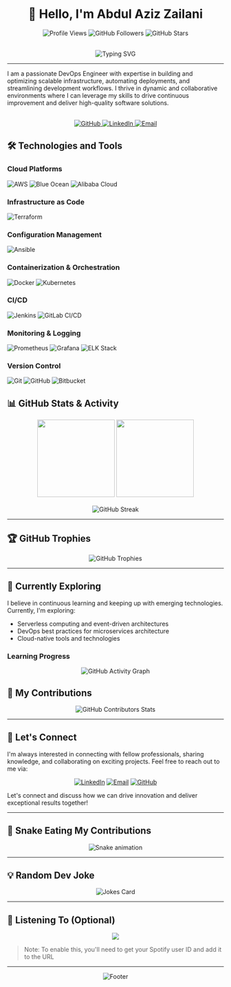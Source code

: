 <!-- Header with animated text and profile views -->
<div align="center">
  <h1>👋 Hello, I'm Abdul Aziz Zailani</h1>

![Profile Views](https://komarev.com/ghpvc/?username=azizzailani&color=blueviolet&style=flat-square)
![GitHub Followers](https://img.shields.io/github/followers/azizzailani?style=flat-square&logo=github&color=blue)
![GitHub Stars](https://img.shields.io/github/stars/azizzailani?style=flat-square&logo=github&color=gold)

  <br>
  <img src="https://readme-typing-svg.herokuapp.com?font=Roboto&size=30&duration=4000&pause=1000&color=FF6B6B&center=true&vCenter=true&width=700&lines=DevOps+Engineer;Infrastructure+Automation+Specialist;Cloud+Architecture+Enthusiast;Continuous+Improvement+Advocate" alt="Typing SVG" />
</div>

---

I am a passionate DevOps Engineer with expertise in building and optimizing scalable infrastructure, automating deployments, and streamlining development workflows. I thrive in dynamic and collaborative environments where I can leverage my skills to drive continuous improvement and deliver high-quality software solutions.

<br>

<div align="center">
  <a href="https://github.com/azizzailani">
    <img src="https://img.shields.io/badge/GitHub-100000?style=for-the-badge&logo=github&logoColor=white" alt="GitHub"/>
  </a>
  <a href="https://www.linkedin.com/in/aazizzailani/">
    <img src="https://img.shields.io/badge/LinkedIn-0077B5?style=for-the-badge&logo=linkedin&logoColor=white" alt="LinkedIn"/>
  </a>
  <a href="mailto:aazizzailani@example.com">
    <img src="https://img.shields.io/badge/Email-D14836?style=for-the-badge&logo=gmail&logoColor=white" alt="Email"/>
  </a>
</div>

## 🛠️ Technologies and Tools

### Cloud Platforms

![AWS](https://img.shields.io/badge/AWS-232F3E?style=for-the-badge&logo=amazon-aws&logoColor=white)
![Blue Ocean](https://img.shields.io/badge/Blue%20Ocean-007ACC?style=for-the-badge&logo=jenkins&logoColor=white)
![Alibaba Cloud](https://img.shields.io/badge/Alibaba%20Cloud-FF6A00?style=for-the-badge&logo=alibaba-cloud&logoColor=white)

### Infrastructure as Code

![Terraform](https://img.shields.io/badge/Terraform-623CE4?style=for-the-badge&logo=terraform&logoColor=white)

### Configuration Management

![Ansible](https://img.shields.io/badge/Ansible-EE0000?style=for-the-badge&logo=ansible&logoColor=white)

### Containerization & Orchestration

![Docker](https://img.shields.io/badge/Docker-2496ED?style=for-the-badge&logo=docker&logoColor=white)
![Kubernetes](https://img.shields.io/badge/Kubernetes-326CE5?style=for-the-badge&logo=kubernetes&logoColor=white)

### CI/CD

![Jenkins](https://img.shields.io/badge/Jenkins-D24939?style=for-the-badge&logo=jenkins&logoColor=white)
![GitLab CI/CD](https://img.shields.io/badge/GitLab%20CI%2FCD-FCA121?style=for-the-badge&logo=gitlab&logoColor=white)

### Monitoring & Logging

![Prometheus](https://img.shields.io/badge/Prometheus-E6522C?style=for-the-badge&logo=prometheus&logoColor=white)
![Grafana](https://img.shields.io/badge/Grafana-F46800?style=for-the-badge&logo=grafana&logoColor=white)
![ELK Stack](https://img.shields.io/badge/ELK%20Stack-005571?style=for-the-badge&logo=elasticsearch&logoColor=white)

### Version Control

![Git](https://img.shields.io/badge/Git-F05032?style=for-the-badge&logo=git&logoColor=white)
![GitHub](https://img.shields.io/badge/GitHub-181717?style=for-the-badge&logo=github&logoColor=white)
![Bitbucket](https://img.shields.io/badge/Bitbucket-0052CC?style=for-the-badge&logo=bitbucket&logoColor=white)

## 📊 GitHub Stats & Activity

<div align="center">
  <img height="180em" src="https://github-readme-stats.vercel.app/api?username=azizzailani&show_icons=true&theme=radical&hide_border=true&bg_color=0d1117&title_color=FF6B6B&icon_color=FF6B6B"/>
  <img height="180em" src="https://github-readme-stats.vercel.app/api/top-langs/?username=azizzailani&layout=compact&theme=radical&hide_border=true&bg_color=0d1117&title_color=FF6B6B"/>
</div>

<br>

<div align="center">
  <img src="https://github-readme-streak-stats.demolab.com/?user=azizzailani&theme=radical&hide_border=true&background=0d1117" alt="GitHub Streak" />
</div>

---

## 🏆 GitHub Trophies

<div align="center">
  <img src="https://github-profile-trophy.vercel.app/?username=azizzailani&theme=radical&no-frame=true&no-bg=true&margin-w=4&row=2&column=3" alt="GitHub Trophies" />
</div>

---

## 🌱 Currently Exploring

I believe in continuous learning and keeping up with emerging technologies. Currently, I'm exploring:

- Serverless computing and event-driven architectures
- DevOps best practices for microservices architecture
- Cloud-native tools and technologies

### Learning Progress

<div align="center">
  <img src="https://github-readme-activity-graph.vercel.app/graph?username=azizzailani&theme=radical&hide_border=true&color=FF6B6B&line=4ECDC4&point=FFE66D" alt="GitHub Activity Graph" />
</div>

## 🎯 My Contributions

<div align="center">
  <img src="https://github-contributor-stats.vercel.app/api?username=azizzailani&limit=5&theme=radical&combine_all_yearly_contributions=true" alt="GitHub Contributors Stats" />
</div>

---

## 👥 Let's Connect

I'm always interested in connecting with fellow professionals, sharing knowledge, and collaborating on exciting projects. Feel free to reach out to me via:

<div align="center">

[![LinkedIn](https://img.shields.io/badge/LinkedIn-0077B5?style=for-the-badge&logo=linkedin&logoColor=white)](https://www.linkedin.com/in/aazizzailani/)
[![Email](https://img.shields.io/badge/Email-D14836?style=for-the-badge&logo=gmail&logoColor=white)](mailto:aazizzailani@example.com)
[![GitHub](https://img.shields.io/badge/GitHub-181717?style=for-the-badge&logo=github&logoColor=white)](https://github.com/azizzailani)

</div>

Let's connect and discuss how we can drive innovation and deliver exceptional results together!

---

## 🐍 Snake Eating My Contributions

<div align="center">
  <img src="https://raw.githubusercontent.com/azizzailani/azizzailani/output/github-contribution-grid-snake-dark.svg" alt="Snake animation" />
</div>

---

## 💡 Random Dev Joke

<div align="center">
  <img src="https://readme-jokes.vercel.app/api?bgColor=%230d1117&qColor=%23FF6B6B&aColor=%234ECDC4&textColor=%23ffffff&borderColor=%23FF6B6B&hideBorder" alt="Jokes Card" />
</div>

---

## 🎵 Listening To (Optional)

<div align="center">
  <a href="https://github.com/kittinan/spotify-github-profile">
    <img src="https://spotify-github-profile.vercel.app/api/view?uid=YOUR_USER_ID&cover_image=true&theme=natemoo-re&show_offline=true&background_color=121212&interchange=false&bar_color=53b14f&bar_color_cover=false" />
  </a>
</div>

> Note: To enable this, you'll need to get your Spotify user ID and add it to the URL

---

<div align="center">
  <img src="https://capsule-render.vercel.app/api?type=waving&color=FF6B6B&height=80&section=footer&text=Thanks+for+visiting!&fontColor=ffffff&fontSize=30" alt="Footer" />
</div>
